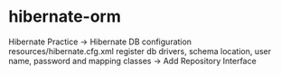 # hibernate-orm
Hibernate Practice
-> Hibernate DB configuration resources/hibernate.cfg.xml
    register db drivers, schema location, user name, password and
    mapping classes
-> Add Repository Interface
